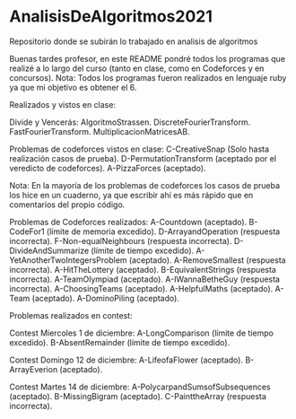 # AnalisisDeAlgoritmos2021
Repositorio donde se subirán lo trabajado en analisis de algoritmos

Buenas tardes profesor, en este README pondré todos los programas que realizé a lo largo del curso (tanto en clase, como en Codeforces y en concursos).
Nota: Todos los programas fueron realizados en lenguaje ruby ya que mi objetivo es obtener el 6.

Realizados y vistos en clase:

  Divide y Vencerás:
    AlgoritmoStrassen.
    DiscreteFourierTransform.
    FastFourierTransform.
    MultiplicacionMatricesAB.
    
  Problemas de codeforces vistos en clase:
    C-CreativeSnap (Solo hasta realización casos de prueba).
    D-PermutationTransform (aceptado por el veredicto de codeforces).
    A-PizzaForces (aceptado).
    
 Nota: En la mayoría de los problemas de codeforces los casos de prueba los hice en un cuaderno, ya que escribir ahí es más rápido que en comentarios del propio código.
 
 Problemas de Codeforces realizados:
  A-Countdown (aceptado).
  B-CodeFor1 (límite de memoria excedido).
  D-ArrayandOperation (respuesta incorrecta).
  F-Non-equalNeighbours (respuesta incorrecta).
  D-DivideAndSummarize (límite de tiempo excedido).
  A-YetAnotherTwoIntegersProblem (aceptado).
  A-RemoveSmallest (respuesta incorrecta).
  A-HitTheLottery (aceptado).
  B-EquivalentStrings (respuesta incorrecta).
  A-TeamOlympiad (aceptado).
  A-IWannaBetheGuy (respuesta incorrecta).
  A-ChoosingTeams (aceptado).
  A-HelpfulMaths (aceptado).
  A-Team (aceptado).
  A-DominoPiling (aceptado).
  
  
 Problemas realizados en contest:
 
  Contest Miercoles 1 de diciembre: 
    A-LongComparison (límite de tiempo excedido).
    B-AbsentRemainder (límite de tiempo excedido).
    
  Contest Domingo 12 de diciembre:
    A-LifeofaFlower (aceptado).
    B-ArrayEverion (aceptado).
    
  Contest Martes 14 de diciembre:
    A-PolycarpandSumsofSubsequences (aceptado).
    B-MissingBigram (aceptado).
    C-PainttheArray (respuesta incorrecta).
